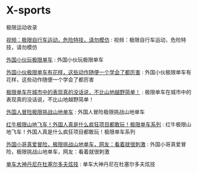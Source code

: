 # X-sports
极限运动收录


[视频：极限自行车运动，危险特技，请勿模仿](http://v.ifeng.com/video_8096693.shtml) : 视频：极限自行车运动，危险特技，请勿模仿

[外国小伙玩极限单车](https://haokan.baidu.com/v?pd=wisenatural&vid=15777433017991890402) : 外国小伙玩极限单车 

[外国小伙极限单车有花样，这些动作随便一个学会了都厉害](https://haokan.baidu.com/v?pd=wisenatural&vid=9144032370130560997) :  外国小伙极限单车有花样，这些动作随便一个学会了都厉害	

[极限单车在城市中的表现真的没话说，不比山地越野简单！](https://sv.baidu.com/videoui/page/videoland?pd=bjh&context={%22nid%22:%2211926565858301893593%22,%22sourceFrom%22:%22bjh%22}&fr=bjhauthor&type=video) : 极限单车在城市中的表现真的没话说，不比山地越野简单！ 

[外国人冒险极限挑战山地单车](https://sv.baidu.com/videoui/page/videoland?pd=bjh&context={%22nid%22:%222477147371051098784%22,%22sourceFrom%22:%22bjh%22}&fr=bjhauthor&type=video) : 外国人冒险极限挑战山地单车 

[红牛极限山地飞车！外国人真是什么疯狂项目都敢玩！极限单车系列](https://sv.baidu.com/videoui/page/videoland?pd=bjh&context={%22nid%22:%224771165683521110660%22,%22sourceFrom%22:%22bjh%22}&fr=bjhauthor&type=video) : 红牛极限山地飞车！外国人真是什么疯狂项目都敢玩！极限单车系列 

[外国小哥真爱冒险，极限挑战山地单车，网友：看着就很刺激](https://sv.baidu.com/videoui/page/videoland?pd=bjh&context={%22nid%22:%2212625169911440038988%22,%22sourceFrom%22:%22bjh%22}&fr=bjhauthor&type=video) : 外国小哥真爱冒险，极限挑战山地单车，网友：看着就很刺激 

[单车大神丹尼在杜塞尔多夫炫技](https://haokan.baidu.com/v?pd=wisenatural&vid=4622657367397040444) : 单车大神丹尼在杜塞尔多夫炫技 


